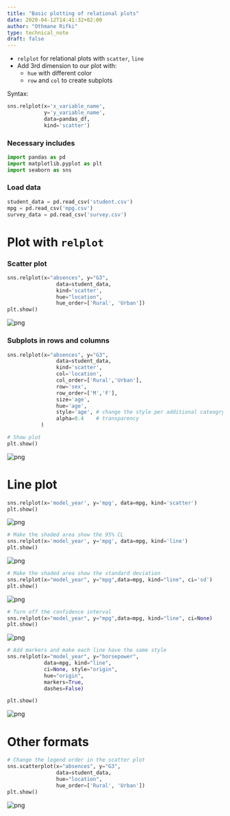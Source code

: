 ```yaml
---
title: "Basic plotting of relational plots"
date: 2020-04-12T14:41:32+02:00
author: "Othmane Rifki"
type: technical_note
draft: false
---
```

- `relplot` for relational plots with `scatter`, `line`
- Add 3rd dimension to our plot with:
    - `hue` with different color
    - `row` and `col` to create subplots

Syntax:   
``` python
sns.relplot(x='x_variable_name',
            y='y_variable_name',
            data=pandas_df, 
            kind='scatter')
```

### Necessary includes


```python
import pandas as pd
import matplotlib.pyplot as plt
import seaborn as sns
```

### Load data


```python
student_data = pd.read_csv('student.csv')
mpg = pd.read_csv('mpg.csv')
survey_data = pd.read_csv('survey.csv')
```

# Plot with `relplot`

### Scatter plot


```python
sns.relplot(x="absences", y="G3", 
                data=student_data, 
                kind='scatter',
                hue="location", 
                hue_order=['Rural', 'Urban'])
plt.show()
```


![png](relational_plots_8_0.png)


### Subplots in rows and columns


```python
sns.relplot(x="absences", y="G3", 
                data=student_data, 
                kind='scatter',
                col='location',
                col_order=['Rural','Urban'],
                row='sex',
                row_order=['M','F'],
                size='age',
                hue='age',
                style='age', # change the style per additional cateogry
                alpha=0.4    # transparency
           )

# Show plot
plt.show()
```


![png](relational_plots_10_0.png)


# Line plot


```python
sns.relplot(x='model_year', y='mpg', data=mpg, kind='scatter')
plt.show()
```


![png](relational_plots_12_0.png)



```python
# Make the shaded area show the 95% CL 
sns.relplot(x='model_year', y='mpg', data=mpg, kind='line')
plt.show()
```


![png](relational_plots_13_0.png)



```python
# Make the shaded area show the standard deviation
sns.relplot(x="model_year", y="mpg",data=mpg, kind="line", ci='sd')
plt.show()
```


![png](relational_plots_14_0.png)



```python
# Turn off the confidence interval 
sns.relplot(x="model_year", y="mpg",data=mpg, kind="line", ci=None)
plt.show()
```


![png](relational_plots_15_0.png)



```python
# Add markers and make each line have the same style
sns.relplot(x="model_year", y="horsepower", 
            data=mpg, kind="line", 
            ci=None, style="origin", 
            hue="origin", 
            markers=True,
            dashes=False)

plt.show()
```


![png](relational_plots_16_0.png)


# Other formats


```python
# Change the legend order in the scatter plot
sns.scatterplot(x="absences", y="G3", 
                data=student_data, 
                hue="location", 
                hue_order=['Rural', 'Urban'])
plt.show()
```


![png](relational_plots_18_0.png)

